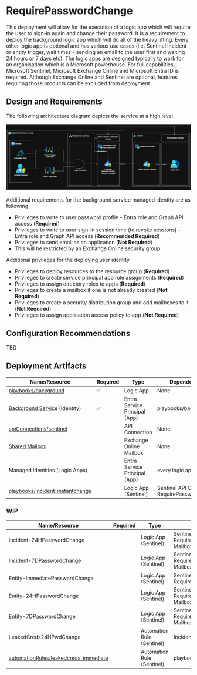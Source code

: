 # RequirePasswordChange
This deployment will allow for the execution of a logic app which will require the user to sign-in again and change their password. It is a requirement to deploy the background logic app which will do all of the heavy lifting. Every other logic app is optional and has various use cases (i.e. Sentinel incident or entity trigger, wait times - sending an email to the user first and waiting 24 hours or 7 days etc). The logic apps are designed typically to work for an organisation which is a Microsoft powerhouse. For full capabilities, Microsoft Sentinel, Microsoft Exchange Online and Microsoft Entra ID is required. Although Exchange Online and Sentinel are optional, features requiring those products can be excluded from deployment.

## Design and Requirements
The following architecture diagram depicts the service at a high level.

![Architecture Diagram](../Image%20Resources/architecture%20diagram.jpg?raw=true)

Additional requirements for the background service managed identity are as following
* Privileges to write to user password profile - Entra role and Graph API access (**Required**)
* Privileges to write to user sign-in session time (to revoke sessions) - Entra role and Graph API access (**Recommended Required**)
* Privileges to send email as an application (**Not Required**)
 * This will be restricted by an Exchange Online security group

Additional privileges for the deploying user identity
* Privileges to deploy resources to the resource group (**Required**)
* Privileges to create service principal app role assignments (**Required**)
* Privileges to assign directory roles to apps (**Required**)
* Privileges to create a mailbox if one is not already created (**Not Required**)
* Privileges to create a security distribution group and add mailboxes to it (**Not Required**)
* Privileges to assign application access policy to app  (**Not Required**)

## Configuration Recommendations
TBD

## Deployment Artifacts
| Name/Resource                                                              | Required           | Type                          | Dependencies |
| -------------------------------------------------------------------------- | ------------------ | ----------------------------- | ------------ |
| [playbooks/background](playbooks/background.bicep)                         | :white_check_mark: | Logic App                     | None         |
| [Background Service](scripts/entra_privileges.bicep) (Identity)            | :white_check_mark: | Entra Service Principal (App) | playbooks/background |
| [apiConnections/sentinel](apiConnections/sentinel.bicep)                   |                    | API Connection                | None         |
| [Shared Mailbox](scripts/mailbox_setup.bicep)                              |                    | Exchange Online Mailbox       | None         |
| Managed Identities (Logic Apps)                                            |                    | Entra Service Principal (App) | every logic app         |
| [playbooks/incident_instantchange](playbooks/incident_instantchange.bicep) |                    | Logic App (Sentinel)          | Sentinel API Connection, RequirePasswordChange |

### WIP
| Name/Resource                    | Required           | Type                          | Dependencies |
| -------------------------------- | ------------------ | ----------------------------- | ------------ |
| Incident-24HPasswordChange       |                    | Logic App (Sentinel)          | Sentinel API Connection, RequirePasswordChange, Shared Mailbox |
| Incident-7DPasswordChange        |                    | Logic App (Sentinel)          | Sentinel API Connection, RequirePasswordChange, Shared Mailbox |
| Entity-ImmediatePasswordChange   |                    | Logic App (Sentinel)          | Sentinel API Connection, RequirePasswordChange |
| Entity-24HPasswordChange         |                    | Logic App (Sentinel)          | Sentinel API Connection, RequirePasswordChange, Shared Mailbox |
| Entity-7DPasswordChange          |                    | Logic App (Sentinel)          | Sentinel API Connection, RequirePasswordChange, Shared Mailbox |
| LeakedCreds24HPwdChange          |                    | Automation Rule (Sentinel)    | Incident-24HPasswordChange |
| [automationRules/leakedcreds_immediate](automationRules/leakedcreds_immediate.bicep) |          | Automation Rule (Sentinel)    | playbooks/incident_instantchange |